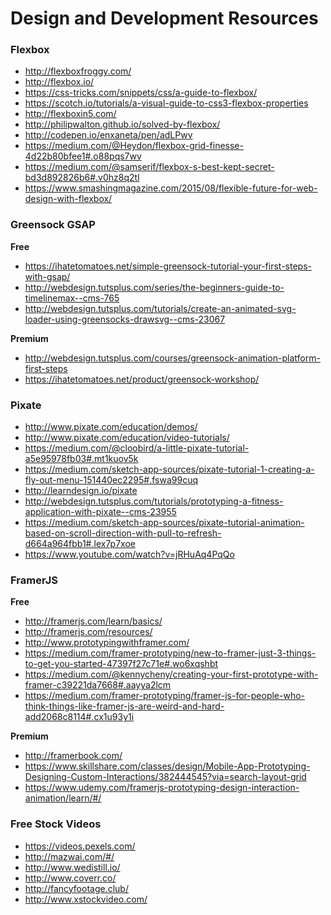 # Design and Development Resources

### Flexbox
- http://flexboxfroggy.com/
- http://flexbox.io/
- https://css-tricks.com/snippets/css/a-guide-to-flexbox/
- https://scotch.io/tutorials/a-visual-guide-to-css3-flexbox-properties
- http://flexboxin5.com/
- http://philipwalton.github.io/solved-by-flexbox/
- http://codepen.io/enxaneta/pen/adLPwv
- https://medium.com/@Heydon/flexbox-grid-finesse-4d22b80bfee1#.o88pqs7wv
- https://medium.com/@samserif/flexbox-s-best-kept-secret-bd3d892826b6#.v0hz8q2tl
- https://www.smashingmagazine.com/2015/08/flexible-future-for-web-design-with-flexbox/

### Greensock GSAP
**Free**
- https://ihatetomatoes.net/simple-greensock-tutorial-your-first-steps-with-gsap/
- http://webdesign.tutsplus.com/series/the-beginners-guide-to-timelinemax--cms-765
- http://webdesign.tutsplus.com/tutorials/create-an-animated-svg-loader-using-greensocks-drawsvg--cms-23067

**Premium**
- http://webdesign.tutsplus.com/courses/greensock-animation-platform-first-steps
- https://ihatetomatoes.net/product/greensock-workshop/


### Pixate
- http://www.pixate.com/education/demos/
- http://www.pixate.com/education/video-tutorials/
- https://medium.com/@cloobird/a-little-pixate-tutorial-a5e95978fb03#.mt1kuov5k
- https://medium.com/sketch-app-sources/pixate-tutorial-1-creating-a-fly-out-menu-151440ec2295#.fswa99cuq
- http://learndesign.io/pixate
- http://webdesign.tutsplus.com/tutorials/prototyping-a-fitness-application-with-pixate--cms-23955
- https://medium.com/sketch-app-sources/pixate-tutorial-animation-based-on-scroll-direction-with-pull-to-refresh-d664a964fbb1#.lex7p7xoe
- https://www.youtube.com/watch?v=jRHuAq4PqQo

### FramerJS
**Free**
- http://framerjs.com/learn/basics/
- http://framerjs.com/resources/
- http://www.prototypingwithframer.com/
- https://medium.com/framer-prototyping/new-to-framer-just-3-things-to-get-you-started-47397f27c71e#.wo6xqshbt
- https://medium.com/@kennycheny/creating-your-first-prototype-with-framer-c39221da7668#.aayya2lcm
- https://medium.com/framer-prototyping/framer-js-for-people-who-think-things-like-framer-js-are-weird-and-hard-add2068c8114#.cx1u93y1i

**Premium**
- http://framerbook.com/
- https://www.skillshare.com/classes/design/Mobile-App-Prototyping-Designing-Custom-Interactions/382444545?via=search-layout-grid
- https://www.udemy.com/framerjs-prototyping-design-interaction-animation/learn/#/

### Free Stock Videos
- https://videos.pexels.com/
- http://mazwai.com/#/
- http://www.wedistill.io/
- http://www.coverr.co/
- http://fancyfootage.club/
- http://www.xstockvideo.com/
